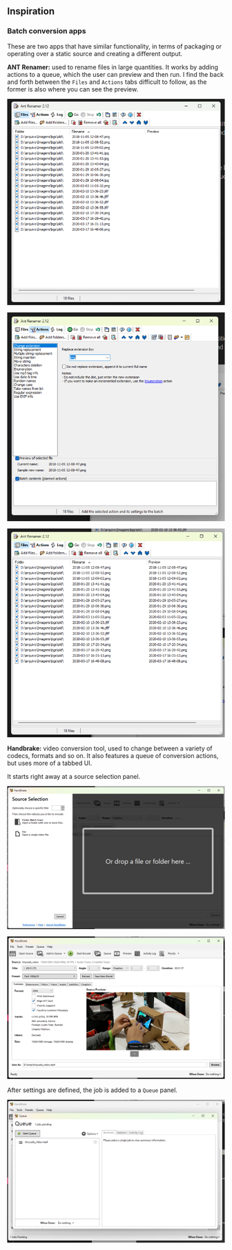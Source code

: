 ## Inspiration

### Batch conversion apps

These are two apps that have similar functionality, in terms of packaging or operating over a static source and creating a different output.

**ANT Renamer:** used to rename files in large quantities. It works by adding actions to a queue, which the user can preview and then run. I find the back and forth between the `Files` and `Actions` tabs difficult to follow, as the former is also where you can see the preview.

![](media/20230922093357.png)

![](media/20230922093418.png)

![](media/20230922093454.png)

**Handbrake:** video conversion tool, used to change between a variety of codecs, formats and so on. It also features a queue of conversion actions, but uses more of a tabbed UI.

It starts right away at a source selection panel.

![](media/20230922093631.png)

![](media/20230922093736.png)

After settings are defined, the job is added to a `Queue` panel.

![](media/20230922093814.png)
